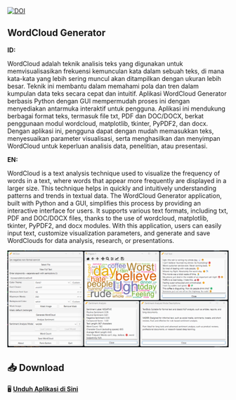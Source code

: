 [![DOI](https://zenodo.org/badge/937892074.svg)](https://doi.org/10.5281/zenodo.14916874)

## **WordCloud Generator**

**ID:**

WordCloud adalah teknik analisis teks yang digunakan untuk memvisualisasikan frekuensi kemunculan kata dalam sebuah teks, di mana kata-kata yang lebih sering muncul akan ditampilkan dengan ukuran lebih besar. Teknik ini membantu dalam memahami pola dan tren dalam kumpulan data teks secara cepat dan intuitif. Aplikasi WordCloud Generator berbasis Python dengan GUI mempermudah proses ini dengan menyediakan antarmuka interaktif untuk pengguna. Aplikasi ini mendukung berbagai format teks, termasuk file txt, PDF dan DOC/DOCX, berkat penggunaan modul wordcloud, matplotlib, tkinter, PyPDF2, dan docx. Dengan aplikasi ini, pengguna dapat dengan mudah memasukkan teks, menyesuaikan parameter visualisasi, serta menghasilkan dan menyimpan WordCloud untuk keperluan analisis data, penelitian, atau presentasi.

**EN:**

WordCloud is a text analysis technique used to visualize the frequency of words in a text, where words that appear more frequently are displayed in a larger size. This technique helps in quickly and intuitively understanding patterns and trends in textual data. The WordCloud Generator application, built with Python and a GUI, simplifies this process by providing an interactive interface for users. It supports various text formats, including txt, PDF and DOC/DOCX files, thanks to the use of wordcloud, matplotlib, tkinter, PyPDF2, and docx modules. With this application, users can easily input text, customize visualization parameters, and generate and save WordClouds for data analysis, research, or presentations.

![wcgen](https://github.com/zatailm/wcloudgui/blob/main/res/Screenshot.png)

## 📥 Download  
🖥 **[Unduh Aplikasi di Sini](https://github.com/zatailm/wcloudgui/releases)**  
